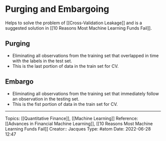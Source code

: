 # Purging and Embargoing
Helps to solve the problem of [[Cross-Validation Leakage]] and is a suggested solution in [[10 Reasons Most Machine Learning Funds Fail]].

## Purging
* Eliminating all observations from the training set that overlapped in time with the labels in the test set.
* This is the last portion of data in the train set for CV.

## Embargo
* Eliminating all observations from the training set that immediately follow an observation in the testing set.
* This is the fist portion of data in the train set for CV.


---
Topics: [[Quantitative Finance]], [[Machine Learning]]
Reference: [[Advances in Financial Machine Learning]], [[10 Reasons Most Machine Learning Funds Fail]]
Creator:: Jacques
Type: #atom
Date: 2022-06-28 12:47